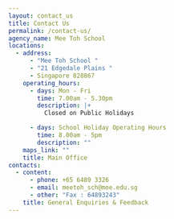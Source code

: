 ```yaml
---
layout: contact_us
title: Contact Us
permalink: /contact-us/
agency_name: Mee Toh School
locations:
  - address:
      - "Mee Toh School "
      - "21 Edgedale Plains "
      - Singapore 828867
    operating_hours:
      - days: Mon - Fri
        time: 7.00am - 5.30pm
        description: |+
          Closed on Public Holidays

      - days: School Holiday Operating Hours
        time: 8.00am - 5pm
        description: ""
    maps_link: ""
    title: Main Office
contacts:
  - content:
      - phone: +65 6489 3326
      - email: meetoh_sch@moe.edu.sg
      - other: "Fax : 64893243"
    title: General Enquiries & Feedback
---
```

